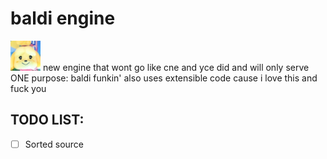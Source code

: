 # baldi engine

![isabelle](art/picture.png) new engine that wont go like cne and yce did and will only serve ONE purpose: baldi funkin' also uses extensible code cause i love this and fuck you

## TODO LIST:

- [ ] Sorted source